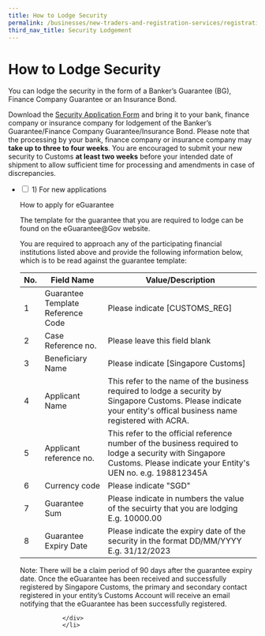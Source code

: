 ```yaml
---
title: How to Lodge Security
permalink: /businesses/new-traders-and-registration-services/registration-services/security-lodgement/how-to-lodge-security/
third_nav_title: Security Lodgement
---
```

# How to Lodge Security 

You can lodge the security in the form of a Banker’s Guarantee (BG), Finance Company Guarantee or an Insurance Bond.

Download the [Security Application Form](/eservices/customs-forms-and-service-links) and bring it to your bank, finance company or insurance company for lodgement of the Banker’s Guarantee/Finance Company Guarantee/Insurance Bond. Please note that the processing by your bank, finance company or insurance company may **take up to three to four weeks**. You are encouraged to submit your new security to Customs **at least two weeks** before your intended date of shipment to allow sufficient time for processing and amendments in case of discrepancies.

<ul class="jekyllcodex_accordion">
	<li>                                                                 
			<input id="accordion9" type="checkbox">
			<label for="accordion9">1) For new applications</label>
			<div>
					<p> How to apply for eGuarantee
					
The template for the guarantee that you are required to lodge can be found on the eGuarantee@Gov website.

You are required to approach any of the participating financial institutions listed above and provide the following information below, which is to be read against the guarantee template:

| No.  | Field Name | Value/Description|
| -------- | -------- | -------- |
| 1     | Guarantee Template Reference Code     | Please indicate [CUSTOMS_REG]|
| 2    | Case Reference no. | Please leave this field blank|
| 3    | Beneficiary Name    | Please indicate [Singapore Customs] |
| 4    | Applicant Name       | This refer to the name of the business required to lodge a security by Singapore Customs. Please indicate your entity's offical business name registered with ACRA.
| 5    | Applicant reference no. | This refer to the official reference number of the business required to lodge a security with Singapore Customs. Please indicate your Entity's UEN no. e.g. 198812345A |
| 6    | Currency code | Please indicate "SGD" |
| 7     | Guarantee Sum | Please indicate in numbers the value of the secuirty that you are lodging E.g. 10000.00
| 8     | Guarantee Expiry Date | Please indicate the expiry date of the security in the format DD/MM/YYYY E.g. 31/12/2023

Note: There will be a claim period of 90 days after the guarantee expiry date. 
Once the eGuarantee has been received and successfully registered by Singapore Customs, the primary and secondary contact registered in your entity’s Customs Account will receive an email notifying that the eGuarantee has been successfully registered.
</p>
				
				</div>
				</li>